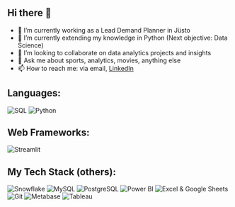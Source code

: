 ## Hi there 👋

- 🔭 I’m currently working as a Lead Demand Planner in Jüsto
- 🌱 I’m currently extending my knowledge in Python (Next objective: Data Science)
- 👯 I’m looking to collaborate on data analytics projects and insights
- 💬 Ask me about sports, analytics, movies, anything else
- 📫 How to reach me: via email, [LinkedIn](https://www.linkedin.com/in/camilo-manzur-4b7137a8/)

## Languages:

![SQL](https://img.shields.io/badge/SQL-black?style=for-the-badge&logo=mysql&logocolor=white)
![Python](https://img.shields.io/badge/PYTHON-black?style=for-the-badge&logo=python)

## Web Frameworks:

![Streamlit](https://img.shields.io/badge/streamlit-black?style=for-the-badge&logo=streamlit)

## My Tech Stack (others):

![Snowflake](https://img.shields.io/badge/snowflake-black?style=for-the-badge&logo=snowflake)
![MySQL](https://img.shields.io/badge/MySQL-black?style=for-the-badge&logo=Mysql)
![PostgreSQL](https://img.shields.io/badge/PostgreSQL-black?style=for-the-badge&logo=postgresql)
![Power BI](https://img.shields.io/badge/Power%20BI-black?style=for-the-badge&logo=power-bi&logocolor=white)
![Excel & Google Sheets](https://img.shields.io/badge/Excel-black?style=for-the-badge&logo=microsoft-excel)
![Git](https://img.shields.io/badge/git-black?style=for-the-badge&logo=git)
![Metabase](https://img.shields.io/badge/Metabase-black?style=for-the-badge&logo=metabase)
![Tableau](https://img.shields.io/badge/tableau-black?style=for-the-badge&logo=tableau)



